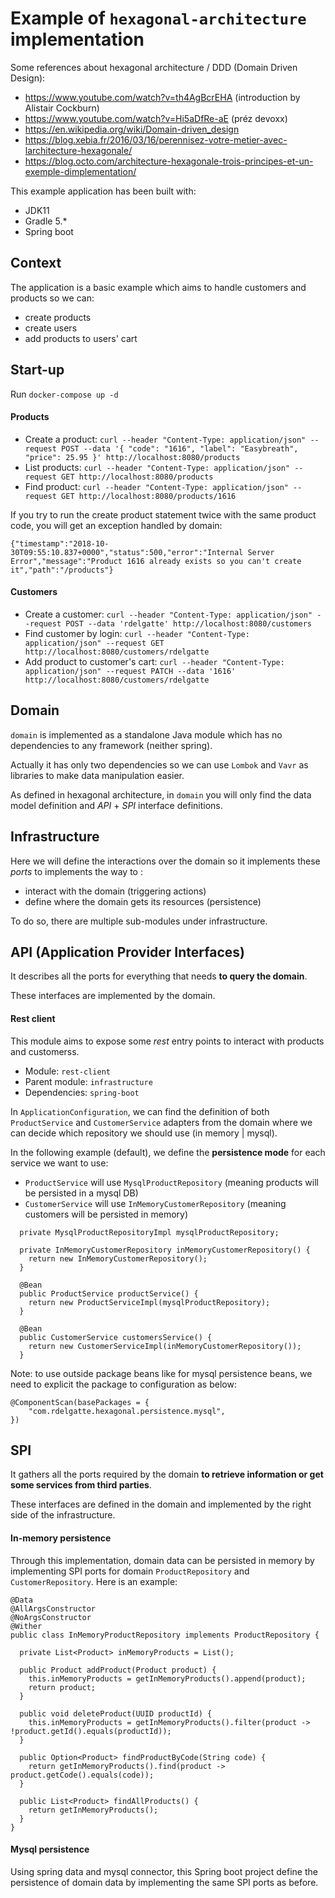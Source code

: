 # Example of `hexagonal-architecture` implementation

Some references about hexagonal architecture / DDD (Domain Driven Design):
- https://www.youtube.com/watch?v=th4AgBcrEHA (introduction by Alistair Cockburn)
- https://www.youtube.com/watch?v=Hi5aDfRe-aE (préz devoxx)
- https://en.wikipedia.org/wiki/Domain-driven_design
- https://blog.xebia.fr/2016/03/16/perennisez-votre-metier-avec-larchitecture-hexagonale/
- https://blog.octo.com/architecture-hexagonale-trois-principes-et-un-exemple-dimplementation/

This example application has been built with:
- JDK11
- Gradle 5.*
- Spring boot 

## Context

The application is a basic example which aims to handle customers and products so we can: 
- create products
- create users 
- add products to users' cart

## Start-up

Run `docker-compose up -d`

#### Products

- Create a product: `curl --header "Content-Type: application/json" --request POST --data '{ "code": "1616", "label": "Easybreath", "price": 25.95 }' http://localhost:8080/products`
- List products: `curl --header "Content-Type: application/json" --request GET http://localhost:8080/products` 
- Find product: `curl --header "Content-Type: application/json" --request GET http://localhost:8080/products/1616` 

If you try to run the create product statement twice with the same product code, you will get an exception handled by domain:
```
{"timestamp":"2018-10-30T09:55:10.837+0000","status":500,"error":"Internal Server Error","message":"Product 1616 already exists so you can't create it","path":"/products"}
```

#### Customers

- Create a customer: `curl --header "Content-Type: application/json" --request POST --data 'rdelgatte' http://localhost:8080/customers`
- Find customer by login: `curl --header "Content-Type: application/json" --request GET http://localhost:8080/customers/rdelgatte` 
- Add product to customer's cart: `curl --header "Content-Type: application/json" --request PATCH --data '1616' http://localhost:8080/customers/rdelgatte` 

## Domain

`domain` is implemented as a standalone Java module which has no dependencies to any framework (neither spring).

Actually it has only two dependencies so we can use `Lombok` and `Vavr` as libraries to make data manipulation easier.

As defined in hexagonal architecture, in `domain` you will only find the data model definition and *API* + *SPI* interface definitions.
 
## Infrastructure

Here we will define the interactions over the domain so it implements these *ports* to implements the way to :
- interact with the domain (triggering actions)
- define where the domain gets its resources (persistence)

To do so, there are multiple sub-modules under infrastructure.

## API (Application Provider Interfaces)

It describes all the ports for everything that needs **to query the domain**. 

These interfaces are implemented by the domain.

#### Rest client

This module aims to expose some *rest* entry points to interact with products and customerss.
 
- Module: `rest-client`
- Parent module: `infrastructure`
- Dependencies: `spring-boot`

In `ApplicationConfiguration`, we can find the definition of both `ProductService` and `CustomerService` adapters from the domain where we can decide which repository we should use (in memory | mysql).

In the following example (default), we define the **persistence mode** for each service we want to use:
- `ProductService` will use `MysqlProductRepository` (meaning products will be persisted in a mysql DB)
- `CustomerService` will use `InMemoryCustomerRepository` (meaning customers will be persisted in memory)

```
  private MysqlProductRepositoryImpl mysqlProductRepository;

  private InMemoryCustomerRepository inMemoryCustomerRepository() {
    return new InMemoryCustomerRepository();
  }

  @Bean
  public ProductService productService() {
    return new ProductServiceImpl(mysqlProductRepository);
  }

  @Bean
  public CustomerService customersService() {
    return new CustomerServiceImpl(inMemoryCustomerRepository());
  }
```

Note: to use outside package beans like for mysql persistence beans, we need to explicit the package to configuration as below:
```
@ComponentScan(basePackages = {
    "com.rdelgatte.hexagonal.persistence.mysql",
})
``` 

## SPI

It gathers all the ports required by the domain **to retrieve information or get some services from third parties**. 

These interfaces are defined in the domain and implemented by the right side of the infrastructure.

#### In-memory persistence

Through this implementation, domain data can be persisted in memory by implementing SPI ports for domain `ProductRepository` and `CustomerRepository`.
Here is an example:

```
@Data
@AllArgsConstructor
@NoArgsConstructor
@Wither
public class InMemoryProductRepository implements ProductRepository {

  private List<Product> inMemoryProducts = List();

  public Product addProduct(Product product) {
    this.inMemoryProducts = getInMemoryProducts().append(product);
    return product;
  }

  public void deleteProduct(UUID productId) {
    this.inMemoryProducts = getInMemoryProducts().filter(product -> !product.getId().equals(productId));
  }

  public Option<Product> findProductByCode(String code) {
    return getInMemoryProducts().find(product -> product.getCode().equals(code));
  }

  public List<Product> findAllProducts() {
    return getInMemoryProducts();
  }
}
```

#### Mysql persistence

Using spring data and mysql connector, this Spring boot project define the persistence of domain data by implementing the same SPI ports as before.
 
  
 
  